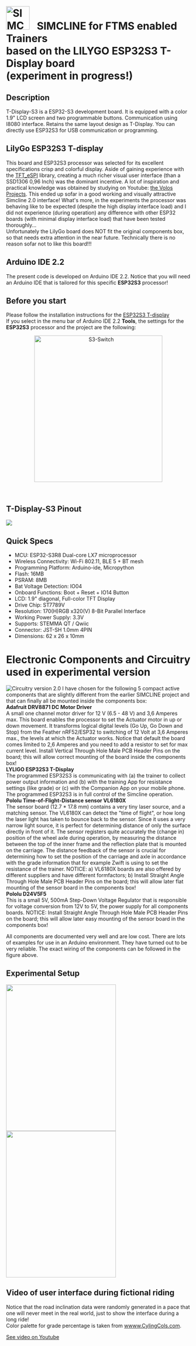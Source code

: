 # <img src="https://github.com/Berg0162/simcline/blob/master/images/SC_logo.png" width="64" height="64" alt="SIMCLINE Icon"> &nbsp; SIMCLINE for FTMS enabled Trainers <br> based on the LILYGO ESP32S3 T-Display board <br>(experiment in progress!)

## Description
T-Display-S3 is a ESP32-S3 development board. It is equipped with a color 1.9" LCD screen and two programmable buttons. Communication using I8080 interface. Retains the same layout design as T-Display. You can directly use ESP32S3 for USB communication or programming.

## LilyGo ESP32S3 T-display
This board and ESP32S3 processor was selected for its excellent specifications crisp and colorful display. Aside of gaining experience with the [TFT_eSPI](https://github.com/Bodmer/TFT_eSPI) library, creating a much richer visual user interface (than a SSD1306 0,96 Inch) was the dominant incentive. A lot of inspiration and practical knowledge was obtained by studying on Youtube: [the Volos Projects](https://www.youtube.com/c/VolosProjects). This ended up sofar in a good working and visually attractive Simcline 2.0 interface! What's more, in the experiments the processor was behaving like to be expected (despite the high display interface load) and I did not experience (during operation) any difference with other ESP32 boards (with minimal display interface load) that have been tested thoroughly...<br>
Unfortunately the LilyGo board does NOT fit the original components box, so that needs extra attention in the near future. Technically there is no reason sofar not to like this board!!!

## Arduino IDE 2.2
The present code is developed on Arduino IDE 2.2. Notice that you will need an Arduino IDE that is tailored for this specific <b>ESP32S3</b> processor!<br>

## Before you start
Please follow the installation instructions for the [ESP32S3 T-display](https://github.com/Xinyuan-LilyGO/T-Display-S3)<br>
If you select in the menu bar of Arduino IDE 2.2 <b>Tools</b>, the settings for the <b>ESP32S3</b> processor and the project are the following:
<p align=center>
<img src="https://github.com/Berg0162/s3-switch/blob/main/images/LilyGO_ESP32S3_Tools_Settings.png" width="350" height="400" alt="S3-Switch">
</p>
<br clear="left">

## T-Display-S3 Pinout
<img src="https://github.com/Berg0162/simcline/blob/master/images/T-Display-S3-pinout.png">

## Quick Specs
- MCU: ESP32-S3R8 Dual-core LX7 microprocessor
- Wireless Connectivity: Wi-Fi 802.11, BLE 5 + BT mesh
- Programming Platform: Arduino-ide, Micropython
- Flash: 16MB
- PSRAM: 8MB
- Bat Voltage Detection: IO04
- Onboard Functions: Boot + Reset + IO14 Button
- LCD: 1.9" diagonal, Full-color TFT Display
- Drive Chip: ST7789V
- Resolution: 170(H)RGB x320(V) 8-Bit Parallel Interface
- Working Power Supply: 3.3V
- Supports: STEMMA QT / Qwiic
- Connector: JST-SH 1.0mm 4PIN
- Dimensions: 62 x 26 x 10mm

# Electronic Components and Circuitry used in experimental version<br>
<img src="https://github.com/Berg0162/simcline/blob/master/images/Simcline_Light_ESP32S3_T_Display_Wiring.png"  alt="Circuitry version 2.0">
I have chosen for the following 5 compact active components that are slightly different from the earlier SIMCLINE project and that can finally all be mounted inside the components box:<br>
<b>Adafruit DRV8871 DC Motor Driver</b><br>
A small one channel motor driver for 12 V (6.5 - 48 V) and 3,6 Amperes max. This board enables the processor to set the Actuator motor in up or down movement. It transforms logical digital levels (Go Up, Go Down and Stop) from the Feather nRF52/ESP32 to switching of 12 Volt at 3,6 Amperes max., the levels at which the Actuator works. Notice that default the board comes limited to 2,6 Amperes and you need to add a resistor to set for max current level. Install Vertical Through Hole Male PCB Header Pins on the board; this will allow correct mounting of the board inside the components box!<br>
<b>LYLIGO ESP32S3 T-Display</b><br>
The programmed ESP32S3 is communicating with (a) the trainer to collect power output  information and (b) with the training App for resistance settings (like grade) or (c) with the Companion App on your mobile phone. The programmed ESP32S3 is in full control of the Simcline operation.<br>
<b>Pololu Time-of-Flight-Distance sensor VL6180X</b><br> The sensor board (12.7 * 17.8 mm) contains a very tiny laser source, and a matching sensor. The VL6180X can detect the "time of flight", or how long the laser light has taken to bounce back to the sensor. Since it uses a very narrow light source, it is perfect for determining distance of only the surface directly in front of it. The sensor registers quite accurately the (change in) position of the wheel axle during operation, by measuring the distance between the top of the inner frame and the reflection plate that is mounted on the carriage. The distance feedback of the sensor is crucial for determining how to set the position of the carriage and axle in accordance with the grade information that for example Zwift is using to set the resistance of the trainer. NOTICE: a) VL6180X boards are also offered by different suppliers and have different formfactors; b) Install Straight Angle Through Hole Male PCB Header Pins on the board; this will allow later flat mounting of the sensor board in the components box!<br>
<b>Pololu D24V5F5</b><br>
This is a small 5V, 500mA Step-Down Voltage Regulator that is responsible for voltage conversion from 12V to 5V, the power supply for all components boards. NOTICE: Install Straight Angle Through Hole Male PCB Header Pins on the board; this will allow later easy mounting of the sensor board in the components box!<br>

All components are documented very well and are low cost. There are lots of examples for use in an Arduino environment. They have turned out to be very reliable. The exact wiring of the components can be followed in the figure above.<br>

## Experimental Setup
<img src="https://github.com/Berg0162/simcline/blob/master/images/ESP32S3_Simcline_01.jpg" align="left" width=300 height=400>
<img src="https://github.com/Berg0162/simcline/blob/master/images/ESP32S3_Simcline_02.jpg" align="left" width=300 height=400>
<br clear="left">

## Video of user interface during fictional riding
Notice that the road inclination data were randomly generated in a pace that one will never meet in the real world, just to show the interface during a long ride!<br>
Color palette for grade percentage is taken from [wwww.CylingCols.com](HTTPS://wwww.CylingCols.com).

[See video on Youtube](https://www.youtube.com/watch?v=asnAkheFVb0&t=11s)
